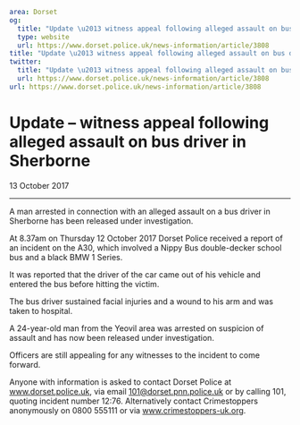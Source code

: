 ```yaml
area: Dorset
og:
  title: "Update \u2013 witness appeal following alleged assault on bus driver in Sherborne"
  type: website
  url: https://www.dorset.police.uk/news-information/article/3808
title: "Update \u2013 witness appeal following alleged assault on bus driver in Sherborne |"
twitter:
  title: "Update \u2013 witness appeal following alleged assault on bus driver in Sherborne"
  url: https://www.dorset.police.uk/news-information/article/3808
url: https://www.dorset.police.uk/news-information/article/3808
```

# Update – witness appeal following alleged assault on bus driver in Sherborne

13 October 2017

* * *

A man arrested in connection with an alleged assault on a bus driver in Sherborne has been released under investigation.

At 8.37am on Thursday 12 October 2017 Dorset Police received a report of an incident on the A30, which involved a Nippy Bus double-decker school bus and a black BMW 1 Series.

It was reported that the driver of the car came out of his vehicle and entered the bus before hitting the victim.

The bus driver sustained facial injuries and a wound to his arm and was taken to hospital.

A 24-year-old man from the Yeovil area was arrested on suspicion of assault and has now been released under investigation.

Officers are still appealing for any witnesses to the incident to come forward.

Anyone with information is asked to contact Dorset Police at www.dorset.police.uk, via email 101@dorset.pnn.police.uk or by calling 101, quoting incident number 12:76. Alternatively contact Crimestoppers anonymously on 0800 555111 or via www.crimestoppers-uk.org.
